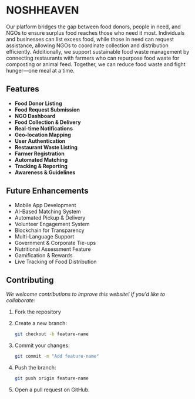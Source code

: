 ﻿# **NOSHHEAVEN**
Our platform bridges the gap between food donors, people in need, and NGOs to ensure surplus food reaches those who need it most. Individuals and businesses can list excess food, while those in need can request assistance, allowing NGOs to coordinate collection and distribution efficiently. Additionally, we support sustainable food waste management by connecting restaurants with farmers who can repurpose food waste for composting or animal feed. Together, we can reduce food waste and fight hunger—one meal at a time.


## **Features**

+ **Food Donor Listing**
+ **Food Request Submission**
+ **NGO Dashboard**
+ **Food Collection & Delivery**
+ **Real-time Notifications**
+ **Geo-location Mapping**
+ **User Authentication**
+ **Restaurant Waste Listing**
+ **Farmer Registration**
+ **Automated Matching**
+ **Tracking & Reporting**
+ **Awareness & Guidelines**
  


## **Future Enhancements**

- Mobile App Development
- AI-Based Matching System 
- Automated Pickup & Delivery 
- Volunteer Engagement System 
- Blockchain for Transparency 
- Multi-Language Support 
- Government & Corporate Tie-ups 
- Nutritional Assessment Feature 
- Gamification & Rewards 
- Live Tracking of Food Distribution

## **Contributing**

*We welcome contributions to improve this website! If you'd like to collaborate:*

1. Fork the repository
   
2. Create a new branch:
   ```bash
   git checkout -b feature-name
   ```
3. Commit your changes:
   ```bash
   git commit -m "Add feature-name"
   ```
4. Push the branch:
   ```bash
   git push origin feature-name
   ```
5. Open a pull request on GitHub.
